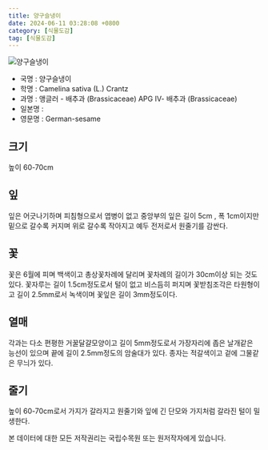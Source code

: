 ```yaml
---
title: 양구슬냉이
date: 2024-06-11 03:28:08 +0800
category: [식물도감]
tag: [식물도감]
---
```




![양구슬냉이](/fileUpload/plants/basic/Cruciferae/Camelina/8487/8487_1_th2.jpg)
- 국명 : 양구슬냉이
- 학명 : Camelina sativa (L.) Crantz
- 과명 : 앵글러 - 배추과 (Brassicaceae) APG Ⅳ- 배추과 (Brassicaceae)
- 일본명 : 
- 영문명 : German-sesame


## 크기
높이 60-70cm
## 잎
잎은 어긋나기하며 피침형으로서 엽병이 없고 중앙부의 잎은 길이 5cm , 폭 1cm이지만 밑으로 갈수록 커지며 위로 갈수록 작아지고 예두 전저로서 원줄기를 감싼다.
## 꽃
꽃은 6월에 피며 백색이고 총상꽃차례에 달리며 꽃차례의 길이가 30cm이상 되는 것도 있다. 꽃자루는 길이 1.5cm정도로서 털이 없고 비스듬히 퍼지며 꽃받침조각은 타원형이고 길이 2.5mm로서 녹색이며 꽃잎은 길이 3mm정도이다.
## 열매
각과는 다소 편평한 거꿀달걀모양이고 길이 5mm정도로서 가장자리에 좁은 날개같은 능선이 있으며 끝에 길이 2.5mm정도의 암술대가 있다. 종자는 적갈색이고 겉에 그물같은 무늬가 있다.
## 줄기
높이 60-70cm로서 가지가 갈라지고 원줄기와 잎에 긴 단모와 가지처럼 갈라진 털이 밀생한다.






본 데이터에 대한 모든 저작권리는 국립수목원 또는 원저작자에게 있습니다.
